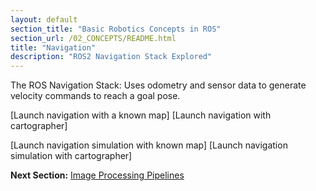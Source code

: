 ```yaml
---
layout: default
section_title: "Basic Robotics Concepts in ROS"
section_url: /02_CONCEPTS/README.html
title: "Navigation"
description: "ROS2 Navigation Stack Explored"
---
```


The ROS Navigation Stack: Uses odometry and sensor data to generate velocity commands to reach a goal pose.

[Launch navigation with a known map]
[Launch navigation with cartographer]

[Launch navigation simulation with known map]
[Launch navigation simulation with cartographer]

__Next Section:__ [Image Processing Pipelines](09_IMAGE.md)
